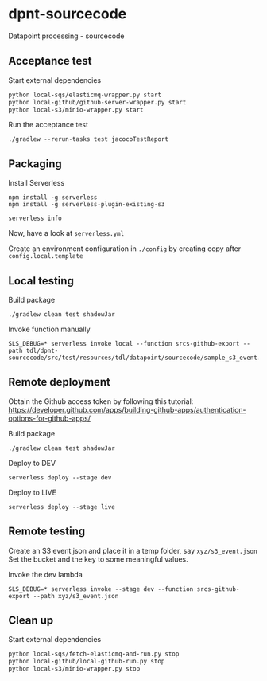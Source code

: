 # dpnt-sourcecode
Datapoint processing - sourcecode

## Acceptance test

Start external dependencies
```bash
python local-sqs/elasticmq-wrapper.py start
python local-github/github-server-wrapper.py start
python local-s3/minio-wrapper.py start
```

Run the acceptance test

```
./gradlew --rerun-tasks test jacocoTestReport
```


## Packaging

Install Serverless
```
npm install -g serverless
npm install -g serverless-plugin-existing-s3

serverless info
```

Now, have a look at `serverless.yml`

Create an environment configuration in `./config` by creating copy after `config.local.template`

## Local testing

Build package
```
./gradlew clean test shadowJar
```

Invoke function manually
```
SLS_DEBUG=* serverless invoke local --function srcs-github-export --path tdl/dpnt-sourcecode/src/test/resources/tdl/datapoint/sourcecode/sample_s3_event.json
```

## Remote deployment

Obtain the Github access token by following this tutorial:
https://developer.github.com/apps/building-github-apps/authentication-options-for-github-apps/

Build package
```
./gradlew clean test shadowJar
```

Deploy to DEV
```
serverless deploy --stage dev
```

Deploy to LIVE
```
serverless deploy --stage live
```

## Remote testing

Create an S3 event json and place it in a temp folder, say `xyz/s3_event.json`
Set the bucket and the key to some meaningful values.

Invoke the dev lambda

```
SLS_DEBUG=* serverless invoke --stage dev --function srcs-github-export --path xyz/s3_event.json
```



## Clean up

Start external dependencies
```bash
python local-sqs/fetch-elasticmq-and-run.py stop
python local-github/local-github-run.py stop
python local-s3/minio-wrapper.py stop
```